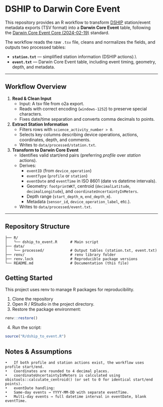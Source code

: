 # DSHIP to Darwin Core Event

This repository provides an R workflow to transform [DSHIP](https://www.awi.de/nc/en/expedition/ships/polarstern.html) station/event metadata exports (TSV format) into a **Darwin Core Event** table, following the [Darwin Core Event Core (2024-02-19)](https://rs.gbif.org/core/dwc_event_2024-02-19.xml) standard.

The workflow reads the raw `.tsv` file, cleans and normalizes the fields, and outputs two processed tables:

-   **`station.txt`** — simplified station information (DSHIP actions).\
-   **`event.txt`** — Darwin Core Event table, including event timing, geometry, depth, and metadata.

------------------------------------------------------------------------

## Workflow Overview

1.  **Read & Clean Input**
    -   Input: A tsv file from o2a export.
    -   Reads with correct encoding (`windows-1252`) to preserve special characters.
    -   Fixes date/time separation and converts comma decimals to points.
2.  **Extract Station Information**
    -   Filters rows with `science_activity_number > 0`.
    -   Selects key columns describing device operations, actions, coordinates, depth, and comments.
    -   Writes to `data/processed/station.txt`.
3.  **Transform to Darwin Core Event**
    -   Identifies valid start/end pairs (preferring *profile* over *station* actions).
    -   Derives:
        -   `eventID` (from `device_operation`)
        -   `eventType` (`profile` or `station`)
        -   `eventDate` and `eventTime` in ISO 8601 (date vs datetime intervals).
        -   Geometry: `footprintWKT`, centroid (`decimalLatitude`, `decimalLongitude`), and `coordinateUncertaintyInMeters`.
        -   Depth range (`start_depth_m`, `end_depth_m`).
        -   Metadata (`sensor_id`, `device_operation_label`, etc.).
    -   Writes to `data/processed/event.txt`.

------------------------------------------------------------------------

## Repository Structure

```         
├── R/
│   └── dship_to_event.R      # Main script
├── data/
│   └── processed/            # Output tables (station.txt, event.txt)
├── renv/                     # renv library folder
├── renv.lock                 # Reproducible package versions
└── README.md                 # Documentation (this file)
```

## Getting Started

This project uses renv to manage R packages for reproducibility.

1.  Clone the repository
2.  Open R / RStudio in the project directory.
3.  Restore the package environment:

``` r
renv::restore()
```

4.  Run the script:

``` r
source("R/dship_to_event.R")
```

## Notes & Assumptions

```         
•   If both profile and station actions exist, the workflow uses profile start/end.
•   Coordinates are rounded to 4 decimal places.
•   coordinateUncertaintyInMeters is calculated using obistools::calculate_centroid() (or set to 0 for identical start/end points).
•   eventDate handling:
•   Same-day events → YYYY-MM-DD with separate eventTime.
•   Multi-day events → full datetime interval in eventDate, blank eventTime.
```
